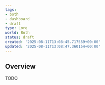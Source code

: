```yaml
---
tags:
- both
- dashboard
- draft
type: Lore
world: Both
status: draft
created: '2025-08-11T13:08:45.717559+00:00'
updated: '2025-08-11T13:08:47.360154+00:00'
---
```



## Overview

TODO
